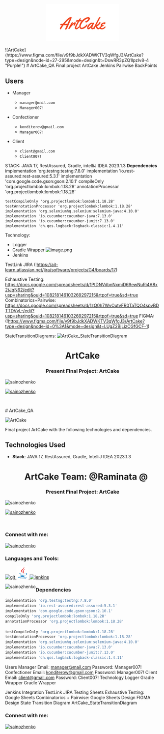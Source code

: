 <h4 align="center">
  <img alt="logo" src="src/test/resources/git/logo.png">
</h4>
![ArtCake](https://www.figma.com/file/v9f9bJdkXADWKTV3qWfgJ3/ArtCake?type=design&node-id=27-295&mode=design&t=DswRR3pZQ1lpzIv8-4 "Purple!")
# ArtCake_QA
Final project ArtCake
Jenkins
Pairwise
BackPoints


## Users

- Manager
  - `manager@mail.com`
  -  `Manager007!`

- Confectioner
  - `konditerow@gmail.com`
  - `Manager007!`

- Client
  - `client@gmail.com`
  - `Client007!`

STACK: JAVA 17, RestAssured, Gradle, intelliJ IDEA 2023.1.3
**Dependencies**
implementation 'org.testng:testng:7.8.0'
implementation 'io.rest-assured:rest-assured:5.3.1'
implementation 'com.google.code.gson:gson:2.10.1'
compileOnly 'org.projectlombok:lombok:1.18.28'
annotationProcessor 'org.projectlombok:lombok:1.18.28'

    testCompileOnly 'org.projectlombok:lombok:1.18.28'
    testAnnotationProcessor 'org.projectlombok:lombok:1.18.28'
    implementation 'org.seleniumhq.selenium:selenium-java:4.10.0'
    implementation 'io.cucumber:cucumber-java:7.13.0'
    implementation 'io.cucumber:cucumber-junit:7.13.0'
    implementation 'ch.qos.logback:logback-classic:1.4.11'

Technology:
- Logger
- Gradle Wrapper
  ![image.png](..%2F..%2F..%2FDownloads%2Fimage.png)
- Jenkins


TestLink
JIRA (!https://ait-learn.atlassian.net/jira/software/projects/G4/boards/17)

Exhaustive Testing:
https://docs.google.com/spreadsheets/d/1PtDNVdbnNxmiD69ewNuRi4A8x2tJqN62/edit?usp=sharing&ouid=108218146103269297215&rtpof=true&sd=true
Combinatorics+Pairwise:
https://docs.google.com/spreadsheets/d/1zQ0h7WvOutvFR0TaTQO4spvBDTTDVvL-/edit?usp=sharing&ouid=108218146103269297215&rtpof=true&sd=true
FIGMA: (!https://www.figma.com/file/v9f9bJdkXADWKTV3qWfgJ3/ArtCake?type=design&node-id=0%3A1&mode=design&t=LUgZ2BjLizCGfGCF-1)

StateTransitionDiagrams:
![ArtCake_StateTransitionDiagram](https://drive.google.com/file/d/1jCZeOHxK_pK9AB5j_re0mh_bIjYfGGzv/view)



<h1 align="center">ArtCake</h1>
<h3 align="center">Present Final Project: ArtCake</h3>

<p align="left"> <img src="https://komarev.com/ghpvc/?username=sainozhenko&label=Profile%20views&color=0e75b6&style=flat" alt="sainozhenko" /> </p>

<p align="left"> <a href="https://github.com/ryo-ma/github-profile-trophy"><img src="https://github-profile-trophy.vercel.app/?username=sainozhenko" alt="sainozhenko" /></a> </p>

<p align="left"> <a href="https://twitter.com/" target="blank"><img src="https://img.shields.io/twitter/follow/?logo=twitter&style=for-the-badge" alt="" /></a> </p>
# ArtCake_QA

![ArtCake](https://www.figma.com/file/v9f9bJdkXADWKTV3qWfgJ3/ArtCake?type=design&node-id=27-295&mode=design&t=DswRR3pZQ1lpzIv8-4 "Purple!")

Final project ArtCake with the following technologies and dependencies.

## Technologies Used

- **Stack**: JAVA 17, RestAssured, Gradle, IntelliJ IDEA 2023.1.3

  <h1 align="center">ArtCake Team: @Raminata @</h1>
<h3 align="center">Present Final Project: ArtCake</h3>

<p align="left"> <img src="https://komarev.com/ghpvc/?username=sainozhenko&label=Profile%20views&color=0e75b6&style=flat" alt="sainozhenko" /> </p>

<p align="left"> <a href="https://github.com/ryo-ma/github-profile-trophy"><img src="https://github-profile-trophy.vercel.app/?username=sainozhenko" alt="sainozhenko" /></a> </p>

<p align="left"> <a href="https://twitter.com/" target="blank"><img src="https://img.shields.io/twitter/follow/?logo=twitter&style=for-the-badge" alt="" /></a> </p>

<h3 align="left">Connect with me:</h3>
<p align="left">
<a href="https://linkedin.com/in/sainozhenko" target="blank"><img align="center" src="https://raw.githubusercontent.com/rahuldkjain/github-profile-readme-generator/master/src/images/icons/Social/linked-in-alt.svg" alt="sainozhenko" height="30" width="40" /></a>
</p>

<h3 align="left">Languages and Tools:</h3>
<p align="left"> <a href="https://git-scm.com/" target="_blank" rel="noreferrer"> <img src="https://www.vectorlogo.zone/logos/git-scm/git-scm-icon.svg" alt="git" width="40" height="40"/> </a> <a href="https://www.java.com" target="_blank" rel="noreferrer"> <img src="https://raw.githubusercontent.com/devicons/devicon/master/icons/java/java-original.svg" alt="java" width="40" height="40"/> </a> <a href="https://www.jenkins.io" target="_blank" rel="noreferrer"> <img src="https://www.vectorlogo.zone/logos/jenkins/jenkins-icon.svg" alt="jenkins" width="40" height="40"/> </a> </p>

<p><img align="left" src="https://github-readme-stats.vercel.app/api/top-langs?username=sainozhenko&show_icons=true&locale=en&layout=compact" alt="sainozhenko" /></p>

### Dependencies

```gradle
implementation 'org.testng:testng:7.8.0'
implementation 'io.rest-assured:rest-assured:5.3.1'
implementation 'com.google.code.gson:gson:2.10.1'
compileOnly 'org.projectlombok:lombok:1.18.28'
annotationProcessor 'org.projectlombok:lombok:1.18.28'

testCompileOnly 'org.projectlombok:lombok:1.18.28'
testAnnotationProcessor 'org.projectlombok:lombok:1.18.28'
implementation 'org.seleniumhq.selenium:selenium-java:4.10.0'
implementation 'io.cucumber:cucumber-java:7.13.0'
implementation 'io.cucumber:cucumber-junit:7.13.0'
implementation 'ch.qos.logback:logback-classic:1.4.11'
``` 

Users
Manager
Email: manager@mail.com
Password: Manager007!
Confectioner
Email: konditerow@gmail.com
Password: Manager007!
Client
Email: client@gmail.com
Password: Client007!
Technology
Logger
Gradle Wrapper
Gradle Wrapper

Jenkins
Integration
TestLink
JIRA
Testing Sheets
Exhaustive Testing: Google Sheets
Combinatorics + Pairwise: Google Sheets
Design
FIGMA Design
State Transition Diagram
ArtCake_StateTransitionDiagram
<h3 align="left">Connect with me:</h3>
<p align="left">
<a href="https://linkedin.com/in/sainozhenko" target="blank"><img align="center" src="https://raw.githubusercontent.com/rahuldkjain/github-profile-readme-generator/master/src/images/icons/Social/linked-in-alt.svg" alt="sainozhenko" height="30" width="40" /></a>
</p>